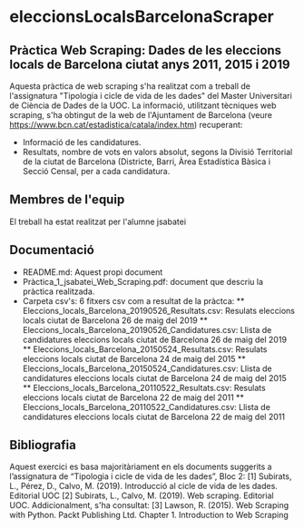 # eleccionsLocalsBarcelonaScraper

## Pràctica Web Scraping: Dades de les eleccions locals de Barcelona ciutat anys 2011, 2015 i 2019
Aquesta pràctica de web scraping s'ha realitzat com a treball de l'assignatura "Tipologia i cicle de vida de les dades" del Master Universitari de Ciència de Dades de la UOC.
La informació, utilitzant tècniques web scraping, s'ha obtingut de la web de l'Ajuntament de Barcelona (veure https://www.bcn.cat/estadistica/catala/index.htm) recuperant:
* Informació de les candidatures.
* Resultats, nombre de vots en valors absolut, segons la Divisió Territorial de la ciutat de Barcelona (Districte, Barri, Àrea Estadística Bàsica i Secció Censal, per a cada candidatura.

## Membres de l'equip
El treball ha estat realitzat per l'alumne jsabatei

## Documentació
* README.md: Aquest propi document
* Pràctica_1_jsabatei_Web_Scraping.pdf: document que descriu la pràctica realitzada.
* Carpeta csv's: 6 fitxers csv com a resultat de la pràctca:
** Eleccions_locals_Barcelona_20190526_Resultats.csv: Resulats eleccions locals ciutat de Barcelona 26 de maig del 2019
** Eleccions_locals_Barcelona_20190526_Candidatures.csv: Llista de candidatures eleccions locals ciutat de Barcelona 26 de maig del 2019
** Eleccions_locals_Barcelona_20150524_Resultats.csv: Resulats eleccions locals ciutat de Barcelona 24 de maig del 2015
** Eleccions_locals_Barcelona_20150524_Candidatures.csv: Llista de candidatures eleccions locals ciutat de Barcelona 24 de maig del 2015
** Eleccions_locals_Barcelona_20110522_Resultats.csv: Resulats eleccions locals ciutat de Barcelona 22 de maig del 2011
** Eleccions_locals_Barcelona_20110522_Candidatures.csv: Llista de candidatures eleccions locals ciutat de Barcelona 22 de maig del 2011

## Bibliografia
Aquest exercici es basa majoritàriament en els documents suggerits a l’assignatura de “Tipologia i cicle de vida de les dades”, Bloc 2:
[1] Subirats, L., Pérez, D., Calvo, M. (2019). Introducció al cicle de vida de les dades. Editorial UOC
[2] Subirats, L., Calvo, M. (2019). Web scraping. Editorial UOC.
Addicionalment, s'ha consultat:
[3] Lawson, R. (2015). Web Scraping with Python. Packt Publishing Ltd. Chapter 1. Introduction to Web Scraping





